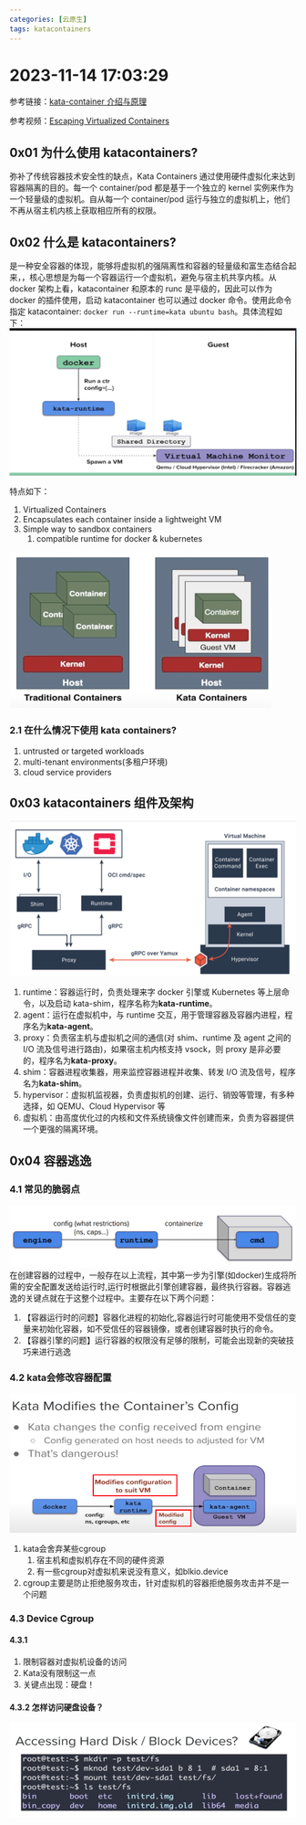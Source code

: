 ```yaml
---
categories: [云原生]
tags: katacontainers
---
```


# 2023-11-14 17:03:29

参考链接：[kata-container 介绍与原理](https://blog.csdn.net/zhonglinzhang/article/details/86489695)

参考视频：[Escaping Virtualized Containers](https://www.youtube.com/watch?v=0hrv0qyOEd0)

## 0x01 为什么使用 katacontainers?

弥补了传统容器技术安全性的缺点，Kata Containers 通过使用硬件虚拟化来达到容器隔离的目的。每一个 container/pod 都是基于一个独立的 kernel 实例来作为一个轻量级的虚拟机。自从每一个 container/pod 运行与独立的虚拟机上，他们不再从宿主机内核上获取相应所有的权限。

## 0x02 什么是 katacontainers?

是一种安全容器的体现，能够将虚拟机的强隔离性和容器的轻量级和富生态结合起来，，核心思想是为每一个容器运行一个虚拟机，避免与宿主机共享内核。从 docker 架构上看，katacontainer 和原本的 runc 是平级的，因此可以作为 docker 的插件使用，启动 katacontainer 也可以通过 docker 命令。使用此命令指定 katacontainer: `docker run --runtime=kata ubuntu bash`。具体流程如下：
![](2023-11-14-17-48-59.png)

特点如下：

1. Virtualized Containers
2. Encapsulates each container inside a lightweight VM
3. Simple way to sandbox containers
   1. compatible runtime for docker & kubernetes

![](2023-11-14-17-35-23.png)

### 2.1 在什么情况下使用 kata containers?

1. untrusted or targeted workloads
2. multi-tenant environments(多租户环境)
3. cloud service providers

## 0x03 katacontainers 组件及架构

![](2023-11-14-18-02-35.png)

1. runtime：容器运行时，负责处理来字 docker 引擎或 Kubernetes 等上层命令，以及启动 kata-shim，程序名称为**kata-runtime**。
2. agent：运行在虚拟机中，与 runtime 交互，用于管理容器及容器内进程，程序名为**kata-agent**。
3. proxy：负责宿主机与虚拟机之间的通信(对 shim、runtime 及 agent 之间的 I/O 流及信号进行路由)，如果宿主机内核支持 vsock，则 proxy 是非必要的，程序名为**kata-proxy**。
4. shim：容器进程收集器，用来监控容器进程并收集、转发 I/O 流及信号，程序名为**kata-shim**。
5. hypervisor：虚拟机监视器，负责虚拟机的创建、运行、销毁等管理，有多种选择，如 QEMU、Cloud Hypervisor 等
6. 虚拟机：由高度优化过的内核和文件系统镜像文件创建而来，负责为容器提供一个更强的隔离环境。

## 0x04 容器逃逸
### 4.1 常见的脆弱点
![](2023-11-15-09-37-35.png)
在创建容器的过程中，一般存在以上流程，其中第一步为引擎(如docker)生成将所需的安全配置发送给运行时,运行时根据此引擎创建容器，最终执行容器。容器逃逸的关键点就在于这整个过程中。主要存在以下两个问题：
1. 【容器运行时的问题】容器化进程的初始化,容器运行时可能使用不受信任的变量来初始化容器，如不受信任的容器镜像，或者创建容器时执行的命令。
2. 【容器引擎的问题】运行容器的权限没有足够的限制，可能会出现新的突破技巧来进行逃逸
### 4.2 kata会修改容器配置
![](2023-11-15-10-14-53.png)
1. kata会舍弃某些cgroup
   1. 宿主机和虚拟机存在不同的硬件资源
   2. 有一些cgroup对虚拟机来说没有意义，如blkio.device
2. cgroup主要是防止拒绝服务攻击，针对虚拟机的容器拒绝服务攻击并不是一个问题
### 4.3 Device Cgroup
#### 4.3.1
1. 限制容器对虚拟机设备的访问
2. Kata没有限制这一点
3. 关键点出现：硬盘！
#### 4.3.2 怎样访问硬盘设备？
![](2023-11-15-10-28-46.png)
